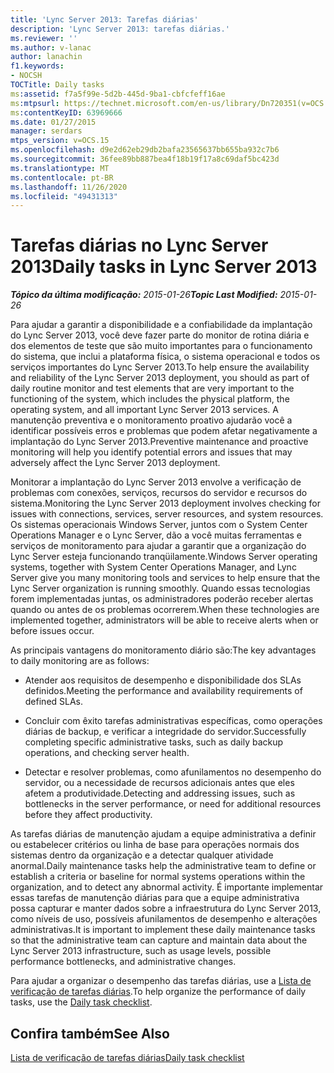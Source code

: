 ```yaml
---
title: 'Lync Server 2013: Tarefas diárias'
description: 'Lync Server 2013: tarefas diárias.'
ms.reviewer: ''
ms.author: v-lanac
author: lanachin
f1.keywords:
- NOCSH
TOCTitle: Daily tasks
ms:assetid: f7a5f99e-5d2b-445d-9ba1-cbfcfeff16ae
ms:mtpsurl: https://technet.microsoft.com/en-us/library/Dn720351(v=OCS.15)
ms:contentKeyID: 63969666
ms.date: 01/27/2015
manager: serdars
mtps_version: v=OCS.15
ms.openlocfilehash: d9e2d62eb29db2bafa23565637bb655ba932c7b6
ms.sourcegitcommit: 36fee89bb887bea4f18b19f17a8c69daf5bc423d
ms.translationtype: MT
ms.contentlocale: pt-BR
ms.lasthandoff: 11/26/2020
ms.locfileid: "49431313"
---
```

# <a name="daily-tasks-in-lync-server-2013"></a><span data-ttu-id="5e68f-103">Tarefas diárias no Lync Server 2013</span><span class="sxs-lookup"><span data-stu-id="5e68f-103">Daily tasks in Lync Server 2013</span></span>

<div data-xmlns="http://www.w3.org/1999/xhtml">

<div class="topic" data-xmlns="http://www.w3.org/1999/xhtml" data-msxsl="urn:schemas-microsoft-com:xslt" data-cs="https://msdn.microsoft.com/">

<div data-asp="https://msdn2.microsoft.com/asp">



</div>

<div id="mainSection">

<div id="mainBody"><span data-ttu-id="5e68f-104">

<span> </span></span><span class="sxs-lookup"><span data-stu-id="5e68f-104">

<span> </span></span></span>

<span data-ttu-id="5e68f-105">_**Tópico da última modificação:** 2015-01-26_</span><span class="sxs-lookup"><span data-stu-id="5e68f-105">_**Topic Last Modified:** 2015-01-26_</span></span>

<span data-ttu-id="5e68f-106">Para ajudar a garantir a disponibilidade e a confiabilidade da implantação do Lync Server 2013, você deve fazer parte do monitor de rotina diária e dos elementos de teste que são muito importantes para o funcionamento do sistema, que inclui a plataforma física, o sistema operacional e todos os serviços importantes do Lync Server 2013.</span><span class="sxs-lookup"><span data-stu-id="5e68f-106">To help ensure the availability and reliability of the Lync Server 2013 deployment, you should as part of daily routine monitor and test elements that are very important to the functioning of the system, which includes the physical platform, the operating system, and all important Lync Server 2013 services.</span></span> <span data-ttu-id="5e68f-107">A manutenção preventiva e o monitoramento proativo ajudarão você a identificar possíveis erros e problemas que podem afetar negativamente a implantação do Lync Server 2013.</span><span class="sxs-lookup"><span data-stu-id="5e68f-107">Preventive maintenance and proactive monitoring will help you identify potential errors and issues that may adversely affect the Lync Server 2013 deployment.</span></span>

<span data-ttu-id="5e68f-108">Monitorar a implantação do Lync Server 2013 envolve a verificação de problemas com conexões, serviços, recursos do servidor e recursos do sistema.</span><span class="sxs-lookup"><span data-stu-id="5e68f-108">Monitoring the Lync Server 2013 deployment involves checking for issues with connections, services, server resources, and system resources.</span></span> <span data-ttu-id="5e68f-109">Os sistemas operacionais Windows Server, juntos com o System Center Operations Manager e o Lync Server, dão a você muitas ferramentas e serviços de monitoramento para ajudar a garantir que a organização do Lync Server esteja funcionando tranqüilamente.</span><span class="sxs-lookup"><span data-stu-id="5e68f-109">Windows Server operating systems, together with System Center Operations Manager, and Lync Server give you many monitoring tools and services to help ensure that the Lync Server organization is running smoothly.</span></span> <span data-ttu-id="5e68f-110">Quando essas tecnologias forem implementadas juntas, os administradores poderão receber alertas quando ou antes de os problemas ocorrerem.</span><span class="sxs-lookup"><span data-stu-id="5e68f-110">When these technologies are implemented together, administrators will be able to receive alerts when or before issues occur.</span></span>

<span data-ttu-id="5e68f-111">As principais vantagens do monitoramento diário são:</span><span class="sxs-lookup"><span data-stu-id="5e68f-111">The key advantages to daily monitoring are as follows:</span></span>

  - <span data-ttu-id="5e68f-112">Atender aos requisitos de desempenho e disponibilidade dos SLAs definidos.</span><span class="sxs-lookup"><span data-stu-id="5e68f-112">Meeting the performance and availability requirements of defined SLAs.</span></span>

  - <span data-ttu-id="5e68f-113">Concluir com êxito tarefas administrativas específicas, como operações diárias de backup, e verificar a integridade do servidor.</span><span class="sxs-lookup"><span data-stu-id="5e68f-113">Successfully completing specific administrative tasks, such as daily backup operations, and checking server health.</span></span>

  - <span data-ttu-id="5e68f-114">Detectar e resolver problemas, como afunilamentos no desempenho do servidor, ou a necessidade de recursos adicionais antes que eles afetem a produtividade.</span><span class="sxs-lookup"><span data-stu-id="5e68f-114">Detecting and addressing issues, such as bottlenecks in the server performance, or need for additional resources before they affect productivity.</span></span>

<span data-ttu-id="5e68f-115">As tarefas diárias de manutenção ajudam a equipe administrativa a definir ou estabelecer critérios ou linha de base para operações normais dos sistemas dentro da organização e a detectar qualquer atividade anormal.</span><span class="sxs-lookup"><span data-stu-id="5e68f-115">Daily maintenance tasks help the administrative team to define or establish a criteria or baseline for normal systems operations within the organization, and to detect any abnormal activity.</span></span> <span data-ttu-id="5e68f-116">É importante implementar essas tarefas de manutenção diárias para que a equipe administrativa possa capturar e manter dados sobre a infraestrutura do Lync Server 2013, como níveis de uso, possíveis afunilamentos de desempenho e alterações administrativas.</span><span class="sxs-lookup"><span data-stu-id="5e68f-116">It is important to implement these daily maintenance tasks so that the administrative team can capture and maintain data about the Lync Server 2013 infrastructure, such as usage levels, possible performance bottlenecks, and administrative changes.</span></span>

<span data-ttu-id="5e68f-117">Para ajudar a organizar o desempenho das tarefas diárias, use a [Lista de verificação de tarefas diárias](lync-server-2013-operations-checklists.md).</span><span class="sxs-lookup"><span data-stu-id="5e68f-117">To help organize the performance of daily tasks, use the [Daily task checklist](lync-server-2013-operations-checklists.md).</span></span>

<div>

## <a name="see-also"></a><span data-ttu-id="5e68f-118">Confira também</span><span class="sxs-lookup"><span data-stu-id="5e68f-118">See Also</span></span>


[<span data-ttu-id="5e68f-119">Lista de verificação de tarefas diárias</span><span class="sxs-lookup"><span data-stu-id="5e68f-119">Daily task checklist</span></span>](lync-server-2013-operations-checklists.md)  
  

<span data-ttu-id="5e68f-120"></div>

</div>

<span> </span>

</div>

</div>

</span><span class="sxs-lookup"><span data-stu-id="5e68f-120"></div>

</div>

<span> </span>

</div>

</div>

</span></span></div>

